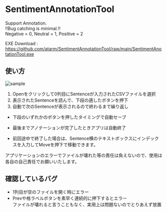# SentimentAnnotationTool
Support Annotation.  
!!Bug catching is minimal.!!  
Negative = 0, Neutral = 1, Positive = 2  
  
EXE Download : https://github.com/atarm/SentimentAnnotationTool/raw/main/SentimentAnotationTool.exe
## 使い方
![sample](https://user-images.githubusercontent.com/41828628/126456637-a626d024-89f6-4fe7-88e6-f3a74ac7a368.png)
1. Openをクリックして0列目にSentenceが入力されたCSVファイルを選択
2. 表示されたSentenceを読んで、下段の適したボタンを押下
3. 自動で次のSentenceが表示されるので終わるまで繰り返し
  
- 下段のいずれかのボタンを押したタイミングで自動セーブ
- 最後までアノテーションが完了したときアプリは自動終了　　
  
- 前回途中で終了した場合は、Sentence横のテキストボックスにインデックスを入力してMoveを押下で移動できます。

 アプリケーションのエラーでファイルが壊れた等の責任は負えないので、使用は各自の自己責任でお願いいたします。

## 確認しているバグ
- 1列目が空のファイルを開く時にエラー
- Prevや格ラベルボタンを素早く連続的に押下するとエラー  
 ファイルが壊れると言うこともなく、実用上は問題ないのでとりあえず放置
